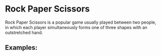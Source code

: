 # Rock Paper Scissors
Rock Paper Scissors is a popular game usually played between two people, in which each player simultaneously forms one of three shapes with an outstretched hand.

## Examples: 

